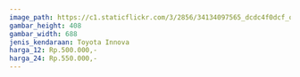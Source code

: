 ```yaml
---
image_path: https://c1.staticflickr.com/3/2856/34134097565_dcdc4f0dcf_o.png
gambar_height: 408
gambar_width: 688
jenis_kendaraan: Toyota Innova
harga_12: Rp.500.000,-
harga_24: Rp.550.000,-
---
```

